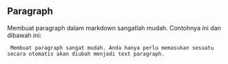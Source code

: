 ## Paragraph

Membuat paragraph dalam markdown sangatlah mudah. Contohnya ini dan dibawah ini:
```
 Membuat paragraph sangat mudah. Anda hanya perlu memasukan sesuatu secara otomatis akan diubah menjadi text paragraph.
```

